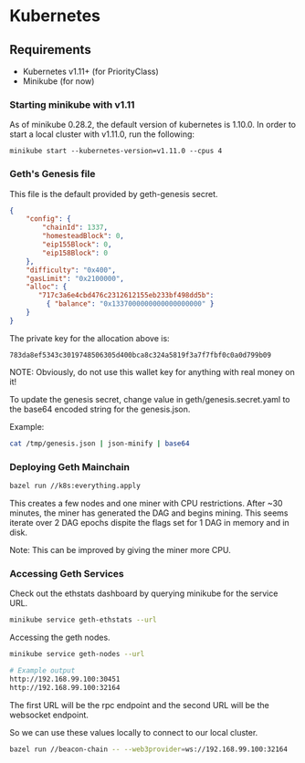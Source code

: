 # Kubernetes 

## Requirements

- Kubernetes v1.11+ (for PriorityClass)
- Minikube (for now)

### Starting minikube with v1.11

As of minikube 0.28.2, the default version of kubernetes is 1.10.0. In order to
start a local cluster with v1.11.0, run the following:

```
minikube start --kubernetes-version=v1.11.0 --cpus 4
```

### Geth's Genesis file

This file is the default provided by geth-genesis secret. 

```json
{                                                                               
    "config": {                                                                 
        "chainId": 1337,                                                        
        "homesteadBlock": 0,                                                    
        "eip155Block": 0,                                                       
        "eip158Block": 0                                                        
    },                                                                          
    "difficulty": "0x400",                                                      
    "gasLimit": "0x2100000",                                                    
    "alloc": {                                                                  
       "717c3a6e4cbd476c2312612155eb233bf498dd5b":                              
         { "balance": "0x1337000000000000000000" }                             
    }                                                                           
}
```

The private key for the allocation above is:

```text
783da8ef5343c3019748506305d400bca8c324a5819f3a7f7fbf0c0a0d799b09
```

NOTE: Obviously, do not use this wallet key for anything with real money on it!

To update the genesis secret, change value in geth/genesis.secret.yaml to the
base64 encoded string for the genesis.json.

Example:

```bash
cat /tmp/genesis.json | json-minify | base64
```

### Deploying Geth Mainchain

```bash
bazel run //k8s:everything.apply
```

This creates a few nodes and one miner with CPU restrictions. After ~30 
minutes, the miner has generated the DAG and begins mining. This seems iterate
over 2 DAG epochs dispite the flags set for 1 DAG in memory and in disk. 

Note: This can be improved by giving the miner more CPU.

### Accessing Geth Services

Check out the ethstats dashboard by querying minikube for the service URL.

```bash
minikube service geth-ethstats --url
```

Accessing the geth nodes.

```bash
minikube service geth-nodes --url

# Example output
http://192.168.99.100:30451
http://192.168.99.100:32164
```

The first URL will be the rpc endpoint and the second URL will be the websocket
endpoint.

So we can use these values locally to connect to our local cluster.

```bash
bazel run //beacon-chain -- --web3provider=ws://192.168.99.100:32164
```